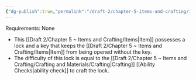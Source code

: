 ```yaml
---
{"dg-publish":true,"permalink":"/draft-2/chapter-5-items-and-crafting/item-property-lists/extra-properties/lock-and-key/"}
---
```


Requirements: None

- This [[Draft 2/Chapter 5 ~ Items and Crafting/Items\|Item]] possesses a lock and a key that keeps the [[Draft 2/Chapter 5 ~ Items and Crafting/Items\|Item]] from being opened without the key.
- The difficulty of this lock is equal to the [[Draft 2/Chapter 5 ~ Items and Crafting/Crafting and Materials/Crafting\|Crafting]] [[Ability Checks\|ability check]] to craft the lock.